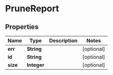 

# PruneReport


## Properties

| Name | Type | Description | Notes |
|------------ | ------------- | ------------- | -------------|
|**err** | **String** |  |  [optional] |
|**id** | **String** |  |  [optional] |
|**size** | **Integer** |  |  [optional] |



